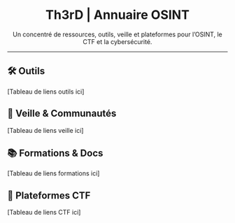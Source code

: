 <div align="center">

# Th3rD | Annuaire OSINT
Un concentré de ressources, outils, veille et plateformes pour l’OSINT, le CTF et la cybersécurité.

</div>

---

## 🛠️ Outils

[Tableau de liens outils ici]

## 📰 Veille & Communautés

[Tableau de liens veille ici]

## 📚 Formations & Docs

[Tableau de liens formations ici]

## 🎯 Plateformes CTF

[Tableau de liens CTF ici]
